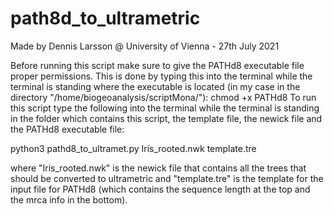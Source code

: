 # path8d_to_ultrametric

Made by Dennis Larsson @ University of Vienna - 27th July 2021 

Before running this script make sure to give the PATHd8 executable file proper permissions. This is done by typing this into the terminal 
while the terminal is standing where the executable is located (in my case in the directory "/home/biogeoanalysis/scriptMona/"): chmod +x PATHd8
To run this script type the following into the terminal while the terminal is standing in the folder which contains 
this script, the template file, the newick file and the PATHd8 executable file:

python3 pathd8_to_ultramet.py Iris_rooted.nwk template.tre

where "Iris_rooted.nwk" is the newick file that contains all the trees that should be converted to ultrametric and "template.tre" is the template 
for the input file for PATHd8 (which contains the sequence length at the top and the mrca info in the bottom).
